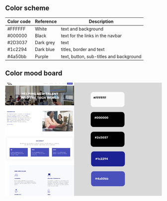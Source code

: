 ## Color scheme

| Color code | Reference | Description                            |
| ---------- | --------- | --------------------------------------- |
| #FFFFFF    | White     | text and background                     |
| #000000    | Black     | text for the links in the navbar        |
| #2D3037    | Dark grey | text                                    |
| #1c2294    | Dark blue | titles, border and text                 |
| #4a50bb    | Purple    | text, button, sub-titles and background |



## Color mood board

![Color scheme](https://github.com/rayanejsilva/demo-repo/blob/main/color-scheme-HYF.jpeg?raw=true)
